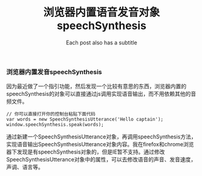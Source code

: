 ﻿---
layout: post
title: 浏览器内置语音发音对象speechSynthesis
subtitle: Each post also has a subtitle
---

### 浏览器内置发音speechSynthesis

因为最近做了一个指引功能，然后发现一个比较有意思的东西，浏览器内置的speechSynthesis的对象可以直接通过js调用实现语音输出，而不用依赖其他的音频文件。

~~~
// 你可以直接打开你的控制台粘贴下面代码
var words = new SpeechSynthesisUtterance('Hello captain');
window.speechSynthesis.speak(words);
~~~
通过新建一个SpeechSynthesisUtterance对象，再调用speechSynthesis方法，实现语音输出SpeechSynthesisUtterance对象内容。我在firefox和chrome浏览器下发现是有speechSynthesis对象的，但是IE暂不支持。通过修改SpeechSynthesisUtterance对象中的属性，可以去修改语音的声音、发音速度，声调、语言等。

